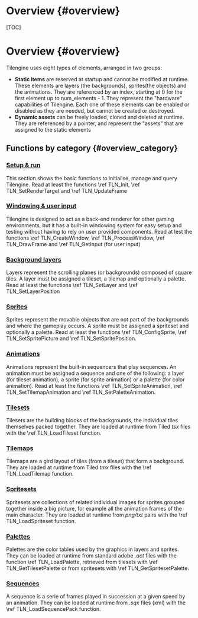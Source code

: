 # Overview {#overview}
[TOC]
# Overview {#overview}

Tilengine uses eight types of elements, arranged in two groups:
* **Static items** are reserved at startup and cannot be modified at runtime. These elements are layers (the backgrounds), sprites(the objects) and the animations. They are referenced by an index, starting at 0 for the first element up to num_elements - 1. They represent the "hardware" capabilities of Tilengine. Each one of these elements can be enabled or disabled as they are needed, but cannot be created or destroyed.
* **Dynamic assets** can be freely loaded, cloned and deleted at runtime. They are referenced by a pointer, and represent the "assets" that are assigned to the static elements

## Functions by category {#overview_category}

### [Setup & run](_tilengine_8h.html#group_setup)
This section shows the basic functions to initialise, manage and query Tilengine. Read at least the functions \ref TLN_Init, \ref TLN_SetRenderTarget and \ref TLN_UpdateFrame

### [Windowing & user input](_tilengine_8h.html#group_windowing)
Tilengine is designed to act as a back-end renderer for other gaming environments, but it has a built-in windowing system for easy setup and testing without having to rely on user provided components. Read at lest the functions \ref TLN_CreateWindow, \ref TLN_ProcessWindow, \ref TLN_DrawFrame and \ref TLN_GetInput (for user input)

### [Background layers](_tilengine_8h.html#group_layer)
Layers represent the scrolling planes (or backgrounds) composed of square tiles. A layer must be assigned a tileset, a tilemap and optionally a palette. Read at least the functions \ref TLN_SetLayer and \ref TLN_SetLayerPosition

### [Sprites](_tilengine_8h.html#group_sprite)
Sprites represent the movable objects that are not part of the backgrounds and where the gameplay occurs. A sprite must be assigned a spriteset and optionally a palette. Read at least the functions \ref TLN_ConfigSprite, \ref TLN_SetSpritePicture and \ref TLN_SetSpritePosition.

### [Animations](_tilengine_8h.html#group_animation)
Animations represent the built-in sequencers that play sequences. An animation must be assigned a sequence and one of the following: a layer (for tileset animation), a sprite (for sprite animation) or a palette (for color animation). Read at least the functions \ref TLN_SetSpriteAnimation, \ref TLN_SetTilemapAnimation and \ref TLN_SetPaletteAnimation.

### [Tilesets](_tilengine_8h.html#group_tileset)
Tilesets are the building blocks of the backgrounds, the individual tiles themselves packed together. They are loaded at runtime from Tiled *tsx* files with the \ref TLN_LoadTileset function.

### [Tilemaps](_tilengine_8h.html#group_tilemap)
Tilemaps are a gird layout of tiles (from a tileset) that form a background. They are loaded at runtime from Tiled *tmx* files with the \ref TLN_LoadTilemap function.

### [Spritesets](_tilengine_8h.html#group_spriteset)
Spritesets are collections of related individual images for sprites grouped together inside a big picture, for example all the animation frames of the main character. They are loaded at runtime from *png/txt* pairs with the \ref TLN_LoadSpriteset function.

### [Palettes](_tilengine_8h.html#group_palette)
Palettes are the color tables used by the graphics in layers and sprites. They can be loaded at runtime from standard adobe *.act* files with the function \ref TLN_LoadPalette, retrieved from tilesets with \ref TLN_GetTilesetPalette or from spritesets with \ref TLN_GetSpritesetPalette.

### [Sequences](_tilengine_8h.html#group_sequence)
A sequence is a serie of frames played in succession at a given speed by an animation. They can be loaded at runtime from *.sqx* files (xml) with the \ref TLN_LoadSequencePack function.
